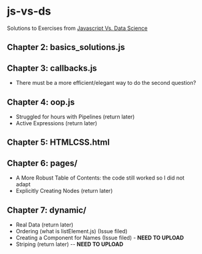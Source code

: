# js-vs-ds
Solutions to Exercises from <a href="https://software-tools-in-javascript.github.io/js-vs-ds/en/basics.html">Javascript Vs. Data Science</a>

## Chapter 2: basics_solutions.js

## Chapter 3: callbacks.js
* There must be a more efficient/elegant way to do the second question?

## Chapter 4: oop.js
* Struggled for hours with Pipelines (return later)
* Active Expressions (return later)
## Chapter 5: HTMLCSS.html
## Chapter 6: pages/
* A More Robust Table of Contents: the code still worked so I did not adapt
* Explicitly Creating Nodes (return later)
## Chapter 7: dynamic/
* Real Data (return later)
* Ordering (what is listElement.js) (Issue filed)
* Creating a Component for Names (Issue filed) - **NEED TO UPLOAD**
* Striping (return later) -- **NEED TO UPLOAD**
